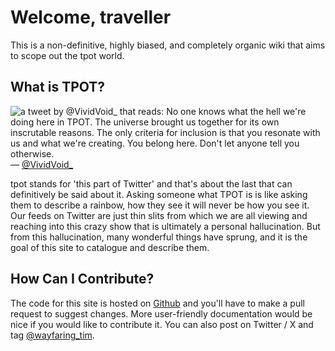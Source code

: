 # Welcome, traveller

This is a non-definitive, highly biased, and completely organic wiki that aims to scope out the tpot world.

## What is TPOT?

![a tweet by @VividVoid_ that reads: No one knows what the hell we're doing here in TPOT. The universe brought us together for its own inscrutable reasons. The only criteria for inclusion is that you resonate with us and what we're creating. You belong here. Don't let anyone tell you otherwise.](/images/VividVoid_TPOT.png) — [@VividVoid_](https://x.com/VividVoid_/status/1671200246146248711)

tpot stands for 'this part of Twitter' and that's about the last that can definitively be said about it. Asking someone what TPOT is is like asking them to describe a rainbow, how they see it will never be how you see it. Our feeds on Twitter are just thin slits from which we are all viewing and reaching into this crazy show that is ultimately a personal hallucination. But from this hallucination, many wonderful things have sprung, and it is the goal of this site to catalogue and describe them.

## How Can I Contribute?

The code for this site is hosted on [Github](https://github.com/timothyylim/tpot-wiki) and you'll have to make a pull request to suggest changes. More user-friendly documentation would be nice if you would like to contribute it. You can also post on Twitter / X and tag [@wayfaring_tim](https://twitter.com/wayfaring_tim).